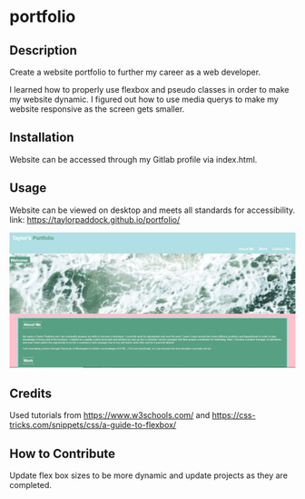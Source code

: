 # portfolio

## Description

Create a website portfolio to further my career as a web developer. 

I learned how to properly use flexbox and pseudo classes in order to make my website dynamic. I figured out how to use media querys to make my website responsive as the screen gets smaller.

## Installation

Website can be accessed through my Gitlab profile via index.html.

## Usage

Website can be viewed on desktop and meets all standards for accessibility.
link: https://taylorpaddock.github.io/portfolio/

![website screenshot](./assets/images/taylors-portfolio.jpg)

## Credits

Used tutorials from https://www.w3schools.com/ and https://css-tricks.com/snippets/css/a-guide-to-flexbox/

## How to Contribute

Update flex box sizes to be more dynamic and update projects as they are completed.
